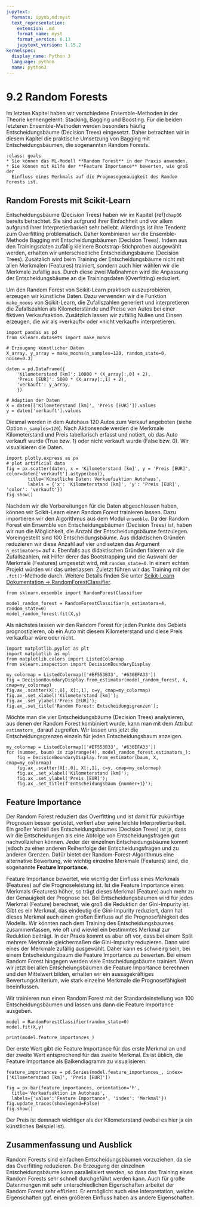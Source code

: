 ```yaml
---
jupytext:
  formats: ipynb,md:myst
  text_representation:
    extension: .md
    format_name: myst
    format_version: 0.13
    jupytext_version: 1.15.2
kernelspec:
  display_name: Python 3
  language: python
  name: python3
---
```


# 9.2 Random Forests

Im letzten Kapitel haben wir verschiedene Ensemble-Methoden in der Theorie
kennengelernt: Stacking, Bagging und Boosting. Für die beiden letzteren
Ensemble-Methoden werden besonders häufig Entscheidungsbäume (Decision Trees)
eingesetzt. Daher betrachten wir in diesem Kapitel die praktische Umsetzung von
Bagging mit Entscheidungsbäumen, die sogenannten Random Forests.

```{admonition} Lernziele
:class: goals
* Sie können das ML-Modell **Random Forest** in der Praxis anwenden.
* Sie können mit Hilfe der **Feature Importance** bewerten, wie groß der
  Einfluss eines Merkmals auf die Prognosegenauigkeit des Random Forests ist.
```


## Random Forests mit Scikit-Learn

Entscheidungsbäume (Decision Trees) haben wir im Kapitel {ref}`chap06` bereits
betrachtet. Sie sind aufgrund ihrer Einfachheit und vor allem aufgrund ihrer
Interpretierbarkeit sehr beliebt. Allerdings ist ihre Tendenz zum Overfitting
problematisch. Daher kombinieren wir die Ensemble-Methode Bagging mit
Entscheidungsbäumen (Decision Trees). Indem aus den Trainingsdaten zufällig
kleinere Bootstrap-Stichproben ausgewählt werden, erhalten wir unterschiedliche
Entscheidungsbäume (Decision Trees). Zusätzlich wird beim Training der
Entscheidungsbäume nicht mit allen Merkmalen (Features) trainiert, sondern auch
hier wählen wir die Merkmale zufällig aus. Durch diese zwei Maßnahmen wird die
Anpassung der Entscheidungsbäume an die Trainingsdaten (Overfitting) reduziert.

Um den Random Forest von Scikit-Learn praktisch auszuprobieren, erzeugen wir
künstliche Daten. Dazu verwenden wir die Funktion `make_moons` von Scikit-Learn,
die Zufallszahlen generiert und interpretieren die Zufallszahlen als
Kilometerstände und Preise von Autos bei einer fiktiven Verkaufsaktion.
Zusätzlich lassen wir zufällig Nullen und Einsen erzeugen, die wir als
»verkauft« oder »nicht verkauft« interpretieren.

```{code-cell} ipython3
import pandas as pd 
from sklearn.datasets import make_moons

# Erzeugung künstlicher Daten
X_array, y_array = make_moons(n_samples=120, random_state=0, noise=0.3)

daten = pd.DataFrame({
    'Kilometerstand [km]': 10000 * (X_array[:,0] + 2),
    'Preis [EUR]': 5000 * (X_array[:,1] + 2),
    'verkauft': y_array,
    })

# Adaption der Daten
X = daten[['Kilometerstand [km]', 'Preis [EUR]']].values
y = daten['verkauft'].values
```

Diesmal werden in dem Autohaus 120 Autos zum Verkauf angeboten (siehe Option
`n_samples=120`). Nach Aktionsende werden die Merkmale Kilometerstand und Preis
tabellarisch erfasst und notiert, ob das Auto verkauft wurde (True bzw. 1) oder
nicht verkauft wurde (False bzw. 0). Wir visualisieren die Daten.

```{code-cell} ipython3
import plotly.express as px
# plot artificial data
fig = px.scatter(daten, x = 'Kilometerstand [km]', y = 'Preis [EUR]', color=daten['verkauft'].astype(bool),
        title='Künstliche Daten: Verkaufsaktion Autohaus',
        labels = {'x': 'Kilometerstand [km]', 'y': 'Preis [EUR]', 'color': 'verkauft'})
fig.show()
```

Nachdem wir die Vorbereitungen für die Daten abgeschlossen haben, können wir
Scikit-Learn einen Random Forest trainieren lassen. Dazu importieren wir den
Algorithmus aus dem Modul `ensemble`. Da der Random Forest ein Ensemble von
Entscheidungsbäumen (Decision Trees) ist, haben wir nun die Möglichkeit, die
Anzahl der Entscheidungsbäume festzulegen. Voreingestellt sind 100
Entscheidungsbäume. Aus didaktischen Gründen reduzieren wir diese Anzahl auf
vier und setzen das Argument `n_estimators=` auf `4`. Ebenfalls aus didaktischen
Gründen fixieren wir die Zufallszahlen, mit Hilfer derer das Bootstrapping und
die Auswahl der Merkmale (Features) umgesetzt wird, mit `random_state=0`. In
einem echten Projekt würden wir das unterlassen. Zuletzt führen wir das Training
mit der `.fit()`-Methode durch. Weitere Details finden Sie unter [Scikit-Learn
Dokumentation →
RandomForestClassifier](https://scikit-learn.org/stable/modules/generated/sklearn.ensemble.RandomForestClassifier.html).

```{code-cell} ipython3
from sklearn.ensemble import RandomForestClassifier

model_random_forest = RandomForestClassifier(n_estimators=4, random_state=0)
model_random_forest.fit(X,y)
```

Als nächstes lassen wir den Random Forest für jeden Punkte des Gebiets
prognostizieren, ob ein Auto mit diesem Kilometerstand und diese Preis
verkaufbar wäre oder nicht.

```{code-cell} ipython3
import matplotlib.pyplot as plt
import matplotlib as mpl
from matplotlib.colors import ListedColormap
from sklearn.inspection import DecisionBoundaryDisplay

my_colormap = ListedColormap(['#EF553B33', '#636EFA33'])
fig = DecisionBoundaryDisplay.from_estimator(model_random_forest, X,  cmap=my_colormap)
fig.ax_.scatter(X[:,0], X[:,1], c=y, cmap=my_colormap)
fig.ax_.set_xlabel('Kilometerstand [km]');
fig.ax_.set_ylabel('Preis [EUR]');
fig.ax_.set_title('Random Forest: Entscheidungsgrenzen');
```

Möchte man die vier Entscheidungsbäume (Decision Trees) analysieren, aus denen
der Random Forest kombiniert wurde, kann man mit dem Attribut `estimators_`
darauf zugreifen. Wir lassen uns jetzt die Entscheidungsgrenzen einzeln für
jeden Entscheidungsbaum anzeigen.

```{code-cell} ipython3
my_colormap = ListedColormap(['#EF553B33', '#636EFA33'])
for (nummer, baum) in zip(range(4), model_random_forest.estimators_):
    fig = DecisionBoundaryDisplay.from_estimator(baum, X,  cmap=my_colormap)
    fig.ax_.scatter(X[:,0], X[:,1], c=y, cmap=my_colormap)
    fig.ax_.set_xlabel('Kilometerstand [km]');
    fig.ax_.set_ylabel('Preis [EUR]');
    fig.ax_.set_title(f'Entscheidungsbaum {nummer+1}');
```


## Feature Importance 

Der Random Forest reduziert das Overfitting und ist damit für zukünftige
Prognosen besser gerüstet, verliert aber seine leichte Interpretierbarkeit. Ein
großer Vorteil des Entscheidungsbaumes (Decision Trees) ist ja, dass wir die
Entscheidungen als eine Abfolge von Entscheidungsfragen gut nachvollziehen
können. Jeder der einzelnen Entscheidungsbäume kommt jedoch zu einer anderen
Reihenfolge der Entscheidungsfragen und zu anderen Grenzen. Dafür bietet der
Random-Forest-Algorithmus eine alternative Bewertung, wie wichtig einzelne
Merkmale (Features) sind, die sogenannte **Feature Importance**. 

Feature Importance bewertet, wie wichtig der Einfluss eines Merkmals (Features)
auf die Prognoseleistung ist. Ist die Feature Importance eines Merkmals
(Features) höher, so trägt dieses Merkmal (Feature) auch mehr zu der Genauigkeit
der Prognose bei. Bei Entscheidungsbäumen wird für jedes Merkmal (Feature)
berechnet, wie groß die Reduktion der Gini-Impurity ist. Gibt es ein Merkmal,
das eindeutig die Gini-Impurity reduziert, dann hat dieses Merkmal auch einen
großen Einfluss auf die Prognosefähigkeit des Modells. Wir könnten nach dem
Training des Entscheidungsbaumes zusammenfassen, wie oft und wieviel ein
bestimmtes Merkmal zur Reduktion beiträgt. In der Praxis kommt es aber oft vor,
dass bei einem Split mehrere Merkmale gleichermaßen die Gini-Impurity
reduzieren. Dann wird eines der Merkmale zufällig ausgewählt. Daher kann es
schwieirg sein, bei einem Entscheidungsbaum die Feature Importance zu bewerten.
Bei einem Random Forest hingegen werden viele Entscheidungsbäume trainiert. Wenn
wir jetzt bei allen Entscheiungsbäumen die Feature Importance berechnen und den
Mittelwert bilden, erhalten wir ein aussagekräftiges Bewertungskriterium, wie
stark einzelne Merkmale die Prognosefähigkeit beeinflussen.

Wir trainieren nun einen Random Forest mit der Standardeinstellung von 100
Entscheidungsbäumen und lassen uns dann die Feature Importance ausgeben. 

```{code-cell} ipython3
model = RandomForestClassifier(random_state=0)
model.fit(X,y)

print(model.feature_importances_)
```

Der erste Wert gibt die Feature Importance für das erste Merkmal an und der zweite Wert entsprechend für das zweite Merkmal. Es ist üblich, die Feature Importance als Balkendiagramm zu visualisieren.

```{code-cell} ipython3
feature_importances = pd.Series(model.feature_importances_, index=['Kilometerstand [km]', 'Preis [EUR]'])

fig = px.bar(feature_importances, orientation='h',
  title='Verkaufsaktion im Autohaus', 
  labels={'value':'Feature Importance', 'index': 'Merkmal'})
fig.update_traces(showlegend=False) 
fig.show()
```

Der Preis ist demnach wichtiger als der Kilometerstand (wobei es hier ja ein
künstliches Beispiel ist).


## Zusammenfassung und Ausblick

Random Forests sind einfachen Entscheidungsbäumen vorzuziehen, da sie das
Overfitting reduzieren. Die Erzeugung der einzelnen Entscheidungsbäume kann
parallelisiert werden, so dass das Training eines Random Forests sehr schnell
durchgeführt werden kann. Auch für große Datenmengen mit sehr unterschiedlichen
Eigenschaften arbeitet der Random Forest sehr effizient. Er ermöglicht auch eine
Interpretation, welche Eigenschaften ggf. einen größeren Einfluss haben als
andere Eigenschaften.
